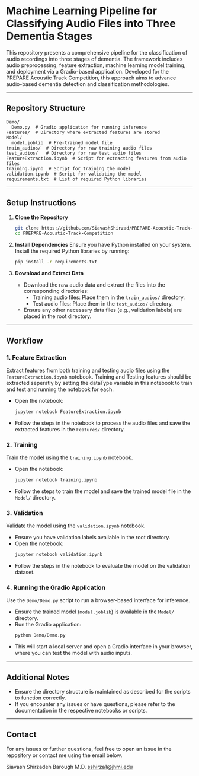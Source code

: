 # Machine Learning Pipeline for Classifying Audio Files into Three Dementia Stages

This repository presents a comprehensive pipeline for the classification of audio recordings into three stages of dementia. The framework includes audio preprocessing, feature extraction, machine learning model training, and deployment via a Gradio-based application. Developed for the PREPARE Acoustic Track Competition, this approach aims to advance audio-based dementia detection and classification methodologies.

---

## Repository Structure

```plaintext
Demo/
  Demo.py  # Gradio application for running inference
Features/  # Directory where extracted features are stored
Model/
  model.joblib  # Pre-trained model file
train_audios/  # Directory for raw training audio files
test_audios/   # Directory for raw test audio files
FeatureExtraction.ipynb  # Script for extracting features from audio files
training.ipynb  # Script for training the model
validation.ipynb  # Script for validating the model
requirements.txt  # List of required Python libraries
```

---

## Setup Instructions

1. **Clone the Repository**
   ```bash
   git clone https://github.com/SiavashShirzad/PREPARE-Acoustic-Track-Competition
   cd PREPARE-Acoustic-Track-Competition
   ```

2. **Install Dependencies**
   Ensure you have Python installed on your system. Install the required Python libraries by running:
   ```bash
   pip install -r requirements.txt
   ```

3. **Download and Extract Data**
   - Download the raw audio data and extract the files into the corresponding directories:
     - Training audio files: Place them in the `train_audios/` directory.
     - Test audio files: Place them in the `test_audios/` directory.
   - Ensure any other necessary data files (e.g., validation labels) are placed in the root directory.

---

## Workflow

### 1. **Feature Extraction**
   Extract features from both training and testing audio files using the `FeatureExtraction.ipynb` notebook.
   Training and Testing features should be extracted seperatly by setting the dataType variable in this notebook to train and test and running the notebook for each.
   
   - Open the notebook:
     ```bash
     jupyter notebook FeatureExtraction.ipynb
     ```
   - Follow the steps in the notebook to process the audio files and save the extracted features in the `Features/` directory.

### 2. **Training**
   Train the model using the `training.ipynb` notebook.
   
   - Open the notebook:
     ```bash
     jupyter notebook training.ipynb
     ```
   - Follow the steps to train the model and save the trained model file in the `Model/` directory.

### 3. **Validation**
   Validate the model using the `validation.ipynb` notebook.
   
   - Ensure you have validation labels available in the root directory.
   - Open the notebook:
     ```bash
     jupyter notebook validation.ipynb
     ```
   - Follow the steps in the notebook to evaluate the model on the validation dataset.

### 4. **Running the Gradio Application**
   Use the `Demo/Demo.py` script to run a browser-based interface for inference.

   - Ensure the trained model (`model.joblib`) is available in the `Model/` directory.
   - Run the Gradio application:
     ```bash
     python Demo/Demo.py
     ```
   - This will start a local server and open a Gradio interface in your browser, where you can test the model with audio inputs.

---

## Additional Notes

- Ensure the directory structure is maintained as described for the scripts to function correctly.
- If you encounter any issues or have questions, please refer to the documentation in the respective notebooks or scripts.

---

## Contact

For any issues or further questions, feel free to open an issue in the repository or contact me using the email below.

Siavash Shirzadeh Barough M.D.
sshirza1@jhmi.edu
